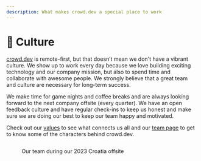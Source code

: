 ```yaml
---
description: What makes crowd.dev a special place to work
---
```


# 💝 Culture

[crowd.dev](http://crowd.dev) is remote-first, but that doesn’t mean we don't have a vibrant culture. We show up to work every day because we love building exciting technology and our company mission, but also to spend time and collaborate with awesome people. We strongly believe that a great team and culture are necessary for long-term success.&#x20;

We make time for game nights and coffee breaks and are always looking forward to the next company offsite (every quarter). We have an open feedback culture and have regular check-ins to keep us honest and make sure we are doing our best to keep our team happy and motivated.&#x20;

Check out our [values](mission-vision-values.md) to see what connects us all and our [team page](../the-company/team.md) to get to know some of the characters behind crowd.dev.&#x20;

<figure><img src="../.gitbook/assets/Team picture.png" alt=""><figcaption><p>Our team during our 2023 Croatia offsite</p></figcaption></figure>



